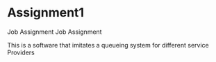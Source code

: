 # Assignment1
Job Assignment
Job Assignment

This is a software that imitates a queueing system for different service Providers
